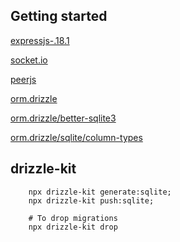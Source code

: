 ## Getting started

[expressjs-.18.1](https://expressjs.com/)

[socket.io](https://socket.io/)

[peerjs](https://peerjs.com/)

[orm.drizzle](https://orm.drizzle.team/)

[orm.drizzle/better-sqlite3](https://orm.drizzle.team/docs/quick-sqlite/better-sqlite3)

[orm.drizzle/sqlite/column-types](https://orm.drizzle.team/docs/column-types/sqlite)

## drizzle-kit
```
    npx drizzle-kit generate:sqlite; 
    npx drizzle-kit push:sqlite;

    # To drop migrations
    npx drizzle-kit drop 
```

